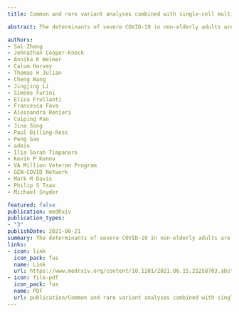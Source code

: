 ```yaml
---
title: Common and rare variant analyses combined with single-cell multiomics reveal cell-type-specific molecular mechanisms of COVID-19 severity

abstract: The determinants of severe COVID-19 in non-elderly adults are poorly understood, which limits opportunities for early intervention and treatment. Here we present novel machine learning frameworks for identifying common and rare disease-associated genetic variation, which outperform conventional approaches. By integrating single-cell multiomics profiling of human lungs to link genetic signals to cell-type-specific functions, we have discovered and validated over 1,000 risk genes underlying severe COVID-19 across 19 cell types. Identified risk genes are overexpressed in healthy lungs but relatively downregulated in severely diseased lungs. Genetic risk for severe COVID-19, within both common and rare variants, is particularly enriched in natural killer (NK) cells, which places these immune cells upstream in the pathogenesis of severe disease. Mendelian randomization indicates that failed NKG2D-mediated activation of NK cells leads to critical illness. Network analysis further links multiple pathways associated with NK cell activation, including type-I-interferon-mediated signalling, to severe COVID-19. Our rare variant model, PULSE, enables sensitive prediction of severe disease in non-elderly patients based on whole-exome sequencing; individualized predictions are accurate independent of age and sex, and are consistent across multiple populations and cohorts. Risk stratification based on exome sequencing has the potential to facilitate post-exposure prophylaxis in at-risk individuals, potentially based around augmentation of NK cell function. Overall, our study characterizes a comprehensive genetic landscape of COVID-19 severity and …

authors:
- Sai Zhang
- Johnathan Cooper-Knock
- Annika K Weimer
- Calum Harvey
- Thomas H Julian
- Cheng Wang
- Jingjing Li
- Simone Furini
- Elisa Frullanti
- Francesca Fava
- Alessandra Renieri
- Cuiping Pan
- Jina Song
- Paul Billing-Ross
- Peng Gao
- admin
- Ilia Sarah Timpanaro
- Kevin P Kenna
- VA Million Veteran Program
- GEN-COVID Network
- Mark M Davis
- Philip S Tsao
- Michael Snyder

featured: false
publication: medRxiv
publication_types:
- "3"
publishDate: 2021-06-21
summary: The determinants of severe COVID-19 in non-elderly adults are poorly understood, which limits opportunities for early intervention and treatment. Here we present novel machine learning frameworks for identifying common and rare disease-associated genetic variation, which outperform conventional approaches. By integrating single-cell multiomics profiling of human lungs to link genetic signals to cell-type-specific functions, we have discovered and validated over 1,000 risk genes underlying severe COVID-19 across 19 cell types. Identified risk genes are overexpressed in healthy lungs but relatively downregulated in severely diseased lungs. Genetic risk for severe COVID-19, within both common and rare variants, is particularly enriched in natural killer (NK) cells, which places these immune cells upstream in the pathogenesis of severe disease. Mendelian randomization indicates that failed NKG2D-mediated activation of NK cells leads to critical illness. Network analysis further links multiple pathways associated with NK cell activation, including type-I-interferon-mediated signalling, to severe COVID-19. Our rare variant model, PULSE, enables sensitive prediction of severe disease in non-elderly patients based on whole-exome sequencing; individualized predictions are accurate independent of age and sex, and are consistent across multiple populations and cohorts. Risk stratification based on exome sequencing has the potential to facilitate post-exposure prophylaxis in at-risk individuals, potentially based around augmentation of NK cell function. Overall, our study characterizes a comprehensive genetic landscape of COVID-19 severity and …
links:
- icon: link
  icon_pack: fas
  name: Link
  url: https://www.medrxiv.org/content/10.1101/2021.06.15.21258703.abstract
- icon: file-pdf
  icon_pack: fas
  name: PDF
  url: publication/Common and rare variant analyses combined with single-cell multiomics reveal cell-type-specific molecular mechanisms of COVID-19 severity.pdf
---
```

